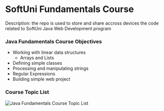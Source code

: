 # SoftUni Fundamentals Course
Description: the repo is used to store and share accross devices the code related to SoftUni Java Web Development program 

### Java Fundamentals Course Objectives
- Working with linear data structures
  -	Arrays and Lists
-	Defining simple classes
-	Processing and manipulating strings
-	Regular Expressions
-	Building simple web project

### Course Topic List

![Java Fundamentals Course Topic List](https://github.com/idaki/SoftUni_Java_Fundamentals_Course/blob/main/Topics.png)











